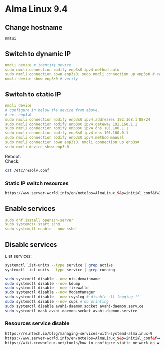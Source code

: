 # Alma Linux 9.4

## Change hostname

```sh
nmtui
```

## Switch to dynamic IP

```yaml
nmcli device # identify device
sudo nmcli connection modify enp3s0 ipv4.method auto
sudo nmcli connection down enp3s0; sudo nmcli connection up enp3s0 # restart connection to apply changes
nmcli device show enp3s0 # verify
```

## Switch to static IP

```yaml
nmcli device
# configure in below the device from above.
# ex. enp3s0
sudo nmcli connection modify enp3s0 ipv4.addresses 192.168.1.88/24
sudo nmcli connection modify enp3s0 ipv4.gateway 192.168.1.1
sudo nmcli connection modify enp3s0 ipv4.dns 100.100.1.1
sudo nmcli connection modify enp3s0 ipv4.dns 100.100.0.1
sudo nmcli connection modify enp3s0 ipv4.method manual
sudo nmcli connection down enp3s0; nmcli connection up enp3s0
sudo nmcli device show enp3s0
```

Reboot.  
Check:

```sh
cat /etc/resolv.conf
```

### Static IP switch resources

```html
https://www.server-world.info/en/note?os=AlmaLinux_9&p=initial_conf&f=3
```

## Enable services

```yaml
sudo dnf install openssh-server
sudo systemctl start sshd
sudo systemctl enable --now sshd
```

## Disable services

List services:

```sh
systemctl list-units --type service | grep active
systemctl list-units --type service | grep running
```

```sh
sudo systemctl disable --now nis-domainname
sudo systemctl disable --now kdump
sudo systemctl disable --now firewalld
sudo systemctl disable --now ModemManager
sudo systemctl disable --now rsyslog # disable all logging !?
sudo systemctl disable --now cups # no printing
sudo systemctl disable avahi-daemon.socket avahi-daemon.service 
sudo systemctl mask avahi-daemon.socket avahi-daemon.service 
```

### Resources service disable

```html
https://reintech.io/blog/managing-services-with-systemd-almalinux-9
https://www.server-world.info/en/note?os=AlmaLinux_9&p=initial_conf&f=4
https://wiki.crowncloud.net/tools/how_to_configure_static_network_on_windows_server?How_to_Reclaim_RAM_from_the_System_Reserve_with_AlmaLinux_9
```
